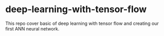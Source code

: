 # deep-learning-with-tensor-flow
This repo cover basic of deep learning with tensor flow and creating our first ANN neural network.
